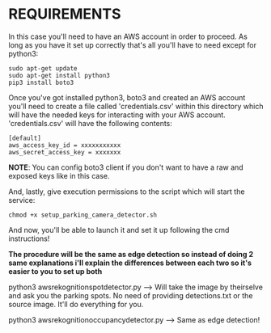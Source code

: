# REQUIREMENTS

In this case you'll need to have an AWS account in order to proceed. As long as you have it set up correctly that's all you'll have to need except for python3:

```
sudo apt-get update
sudo apt-get install python3
pip3 install boto3
```

Once you've got installed python3, boto3 and created an AWS account you'll need to create a file called 'credentials.csv' within this directory which will have the needed keys for interacting with your AWS account. 'credentials.csv' will have the following contents:
```
[default]
aws_access_key_id = xxxxxxxxxxx
aws_secret_access_key = xxxxxxx
```

__NOTE__: You can config boto3 client if you don't want to have a raw and exposed keys like in this case.

And, lastly, give execution permissions to the script which will start the service:

```
chmod +x setup_parking_camera_detector.sh
```

And now, you'll be able to launch it and set it up following the cmd instructions!


__The procedure will be the same as edge detection so instead of doing 2 same explanations i'll explain the differences between each two so it's easier to you to set up both__

python3 awsrekognitionspotdetector.py --> Will take the image by theirselve and ask you the parking spots. No need of providing detections.txt or the source image. It'll do everything for you.

python3 awsrekognitionoccupancydetector.py --> Same as edge detection!
